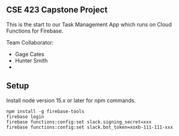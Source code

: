 ## CSE 423 Capstone Project

This is the start to our Task Management App which runs on Cloud Functions for Firebase.

Team Collaborator:
* Gage Cates
* Hunter Smith
* 

## Setup

Install node version 15.x or later for npm commands.

```
npm install -g firebase-tools
firebase login
firebase functions:config:set slack.signing_secret=xxx
firebase functions:config:set slack.bot_token=xoxb-111-111-xxx
```

